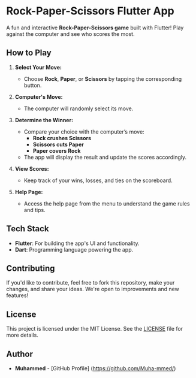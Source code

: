# Rock-Paper-Scissors Flutter App

A fun and interactive **Rock-Paper-Scissors game** built with Flutter! Play against the computer and see who scores the most.

## How to Play

1. **Select Your Move:**
   - Choose **Rock**, **Paper**, or **Scissors** by tapping the corresponding button.

2. **Computer's Move:**
   - The computer will randomly select its move.

3. **Determine the Winner:**
   - Compare your choice with the computer’s move:
     - **Rock crushes Scissors**
     - **Scissors cuts Paper**
     - **Paper covers Rock**
   - The app will display the result and update the scores accordingly.

4. **View Scores:**
   - Keep track of your wins, losses, and ties on the scoreboard.

5. **Help Page:**
   - Access the help page from the menu to understand the game rules and tips.

## Tech Stack

- **Flutter**: For building the app's UI and functionality.
- **Dart**: Programming language powering the app.

## Contributing

If you'd like to contribute, feel free to fork this repository, make your changes, and share your ideas. We're open to improvements and new features!

## License

This project is licensed under the MIT License. See the [LICENSE](LICENSE) file for more details.

## Author

- **Muhammed** - [GitHub Profile] (https://github.com/Muha-mmed/)
